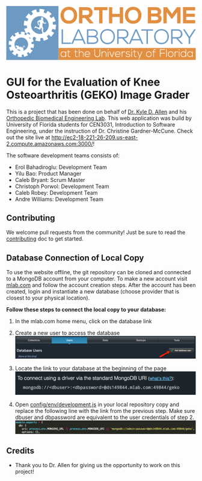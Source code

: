 ![image](modules/core/client/img/home/LogoSmallTrans.png)

# GUI for the Evaluation of Knee Osteoarthritis (GEKO) Image Grader
This is a project that has been done on behalf of [Dr. Kyle D. Allen](https://www.bme.ufl.edu/people/allen_kyle) and his [Orthopedic Biomedical Engineering Lab](http://bme.ufl.edu/labs/allen/). This web application was build by University of Florida students for CEN3031, Introduction to Software Engineering, under the instruction of Dr. Christine Gardner-McCune. Check out the site live at http://ec2-18-221-26-209.us-east-2.compute.amazonaws.com:3000/!

The software development teams consists of:
* Erol Bahadiroglu: Development Team
* Yilu Bao: Product Manager
* Caleb Bryant: Scrum Master
* Christoph Porwol: Development Team
* Caleb Robey: Development Team
* Andre Williams: Development Team


## Contributing
We welcome pull requests from the community! Just be sure to read the [contributing](/CONTRIBUTING.md) doc to get started.

## Database Connection of Local Copy
To use the website offline, the git repository can be cloned and connected to a MongoDB account from your computer. To make a new account visit [mlab.com](https://mlab.com/) and follow the account creation steps. After the account has been created, login and instantiate a new database (choose provider that is closest to your physical location).

**Follow these steps to connect the local copy to your database:**
1. In the mlab.com home menu, click on the database link

2. Create a new user to access the database
![image](doc_images/mongoAddUser.png)

3. Locate the link to your database at the beginning of the page
![image](doc_images/mongoDBLink.png)

4. Open [config/env/development.js](config/env/development.js) in your local repository copy and replace the following line with the link from the previous step. Make sure dbuser and dbpassword are equivalent to the user credentials of step 2.
![image](doc_images/linkDevelop.png)

## Credits
* Thank you to Dr. Allen for giving us the opportunity to work on this project!

